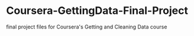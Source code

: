 # Coursera-GettingData-Final-Project
final project files for Coursera's Getting and Cleaning Data course
